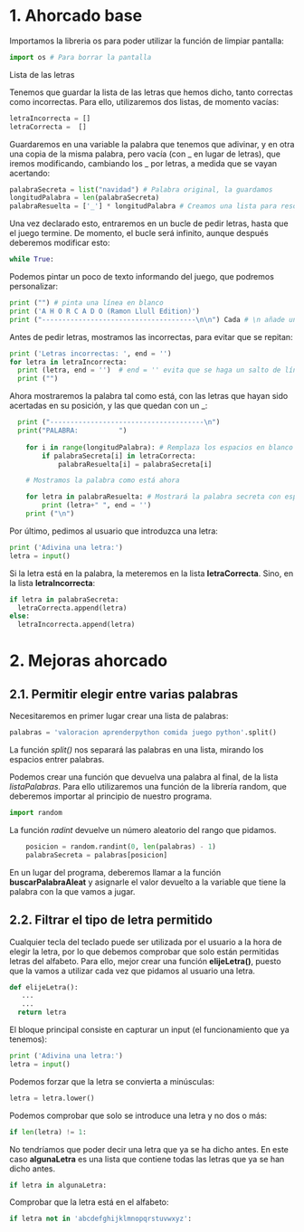 # 1. Ahorcado base

Importamos la libreria os para poder utilizar la función de limpiar pantalla:

```python
import os # Para borrar la pantalla
```
Lista de las letras

Tenemos que guardar la lista de las letras que hemos dicho, tanto correctas como incorrectas. Para ello, utilizaremos dos listas, de momento vacías:

```python
letraIncorrecta = []
letraCorrecta =  []
```

Guardaremos en una variable la palabra que tenemos que adivinar, y en otra una copia de la misma palabra, pero vacía (con _ en lugar de letras), que iremos modificando, cambiando los _ por letras, a medida que se vayan acertando:

```python
palabraSecreta = list("navidad") # Palabra original, la guardamos 
longitudPalabra = len(palabraSecreta)
palabraResuelta = ['_'] * longitudPalabra # Creamos una lista para resolver con todo "_"  
``` 
Una vez declarado esto, entraremos en un bucle de pedir letras, hasta que el juego termine. De momento, el bucle será infinito, aunque después deberemos modificar esto:

```python
while True:
``` 
Podemos pintar un poco de texto informando del juego, que podremos personalizar:

```python
print ("") # pinta una línea en blanco
print ('A H O R C A D O (Ramon Llull Edition)')
print ("--------------------------------------\n\n") Cada # \n añade un salto de línea
```
Antes de pedir letras, mostramos las incorrectas, para evitar que se repitan:

```python
print ('Letras incorrectas: ', end = '')
for letra in letraIncorrecta:
  print (letra, end = '')  # end = '' evita que se haga un salto de línea despues del print
  print ("") 
```
Ahora mostraremos la palabra tal como está, con las letras que hayan sido acertadas en su posición, y las que quedan con un _:

```python
  print ("--------------------------------------\n")
  print("PALABRA:          ")
    
    for i in range(longitudPalabra): # Remplaza los espacios en blanco por la letra bien escrita
        if palabraSecreta[i] in letraCorrecta:
            palabraResuelta[i] = palabraSecreta[i] 

    # Mostramos la palabra como está ahora

    for letra in palabraResuelta: # Mostrará la palabra secreta con espacios entre letras
        print (letra+" ", end = '')
    print ("\n")

```

Por último, pedimos al usuario que introduzca una letra:    

```python
print ('Adivina una letra:')
letra = input()
```

Si la letra está en la palabra, la meteremos en la lista **letraCorrecta**. Sino, en la lista **letraIncorrecta**:

```python
if letra in palabraSecreta:        
  letraCorrecta.append(letra)
else:
  letraIncorrecta.append(letra)
```

# 2. Mejoras ahorcado

## 2.1. Permitir elegir entre varias palabras

Necesitaremos en primer lugar crear una lista de palabras:

```python
palabras = 'valoracion aprenderpython comida juego python'.split()
```
La función *split()* nos separará las palabras en una lista, mirando los espacios entrer palabras. 

Podemos crear una función que devuelva una palabra al final, de la lista *listaPalabras*. Para ello utilizaremos una función de la librería random, que deberemos importar al principio de nuestro programa.

```python
import random
```

La función *radint* devuelve un número aleatorio del rango que pidamos.
 
```python    
    posicion = random.randint(0, len(palabras) - 1)
    palabraSecreta = palabras[posicion]
```

En un lugar del programa, deberemos llamar a la función **buscarPalabraAleat** y asignarle el valor devuelto a la variable que tiene la palabra con la que vamos a jugar.

## 2.2. Filtrar el tipo de letra permitido

Cualquier tecla del teclado puede ser utilizada por el usuario a la hora de elegir la letra, por lo que debemos comprobar que solo están permitidas letras del alfabeto. Para ello, mejor crear una función **elijeLetra()**, puesto que la vamos a utilizar cada vez que pidamos al usuario una letra.

```python
def elijeLetra():
   ...
   ...
  return letra
```

El bloque principal consiste en capturar un input (el funcionamiento que ya tenemos):

```python
print ('Adivina una letra:')
letra = input()
```
Podemos forzar que la letra se convierta a minúsculas:

```python
letra = letra.lower()
```

Podemos comprobar que solo se introduce una letra y no dos o más:

```python
if len(letra) != 1:
```

No tendríamos que poder decir una letra que ya se ha dicho antes. En este caso **algunaLetra** es una lista que contiene todas las letras que ya se han dicho antes.

```python
if letra in algunaLetra:
```

Comprobar que la letra está en el alfabeto:

```python
if letra not in 'abcdefghijklmnopqrstuvwxyz':
```


 
